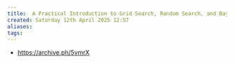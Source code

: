 ```yaml
---
title:  A Practical Introduction to Grid Search, Random Search, and Bayes Search
created: Saturday 12th April 2025 12:57
aliases: 
tags: 
---
```

- https://archive.ph/5vmrX
